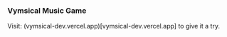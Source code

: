 ### Vymsical Music Game

Visit: (vymsical-dev.vercel.app)[vymsical-dev.vercel.app] to give it a try.
